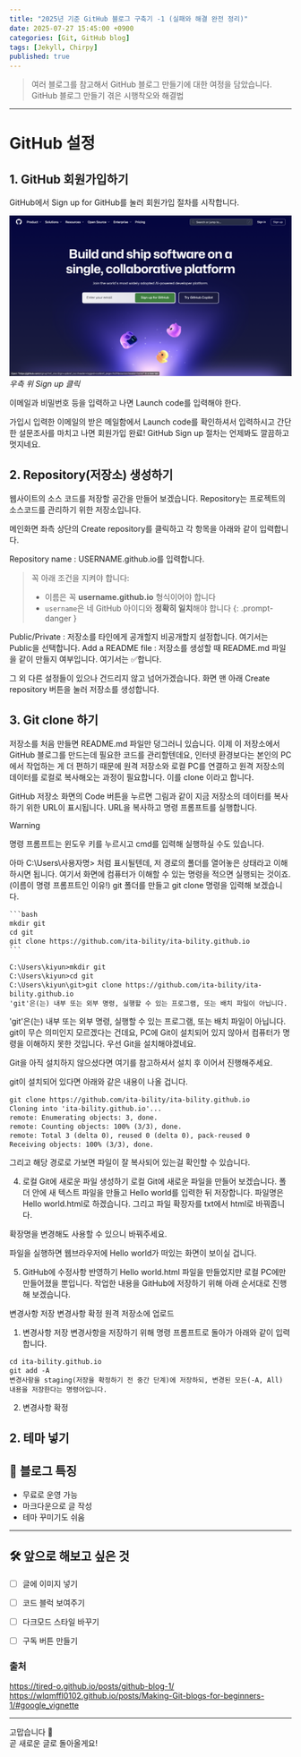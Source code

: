 ```yaml
---
title: "2025년 기준 GitHub 블로그 구축기 -1 (실패와 해결 완전 정리)"
date: 2025-07-27 15:45:00 +0900
categories: [Git, GitHub blog]
tags: [Jekyll, Chirpy]
published: true
---
```


> 여러 블로그를 참고해서 GitHub 블로그 만들기에 대한 여정을 담았습니다.
> GitHub 블로그 만들기 
> 겪은 시행착오와 해결법
<!--more-->

---
# GitHub 설정

## 1. **GitHub 회원가입하기**

GitHub에서 Sign up for GitHub를 눌러 회원가입 절차를 시작합니다.

![우측 위 Sign up 클릭](https://github.com/PANPAN8808/PANPAN8808.github.io/blob/main/assets/image/2025-07-28/2025-07-28_signup.png?raw=true)
*우측 위 Sign up 클릭*

이메일과 비밀번호 등을 입력하고 나면 Launch code를 입력해야 한다. 

가입시 입력한 이메일의 받은 메일함에서 Launch code를 확인하셔서 입력하시고 간단한 설문조사를 마치고 나면 회원가입 완료! GitHub Sign up 절차는 언제봐도 깔끔하고 멋지네요.



## 2. **Repository(저장소) 생성하기**

웹사이트의 소스 코드를 저장할 공간을 만들어 보겠습니다.
Repository는 프로젝트의 소스코드를 관리하기 위한 저장소입니다.

메인화면 좌측 상단의 Create repository를 클릭하고 각 항목을 아래와 같이 입력합니다.


Repository name : USERNAME.github.io를 입력합니다.
> 꼭 아래 조건을 지켜야 합니다:
> - 이름은 꼭 **username.github.io** 형식이어야 합니다  
> - `username`은 네 GitHub 아이디와 **정확히 일치**해야 합니다
{: .prompt-danger }

<!-- > ??? 꼭 	•	이름은 꼭 **username.github.io**로 해야 함 (username은 네 깃허브 아이디와 동일해야 함)
로 해야하는지??? -->

Public/Private : 저장소를 타인에게 공개할지 비공개할지 설정합니다. 여기서는 Public을 선택합니다.
Add a README file : 저장소를 생성할 때 README.md 파일을 같이 만들지 여부입니다. 여기서는 ✅합니다.

그 외 다른 설정들이 있으나 건드리지 않고 넘어가겠습니다. 화면 맨 아래 Create repository 버튼을 눌러 저장소를 생성합니다.


## 3. Git clone 하기
저장소를 처음 만들면 README.md 파일만 덩그러니 있습니다. 이제 이 저장소에서 GitHub 블로그를 만드는데 필요한 코드를 관리할텐데요, 인터넷 환경보다는 본인의 PC에서 작업하는 게 더 편하기 때문에 원격 저장소와 로컬 PC를 연결하고 원격 저장소의 데이터를 로컬로 복사해오는 과정이 필요합니다. 이를 clone 이라고 합니다.


GitHub 저장소 화면의 Code 버튼을 누르면 그림과 같이 지금 저장소의 데이터를 복사하기 위한 URL이 표시됩니다. URL을 복사하고 명령 프롬프트를 실행합니다.
> [!WARNING]
> 명령 프롬프트는 윈도우 키를 누르시고 cmd를 입력해 실행하실 수도 있습니다.

아마 C:\Users\사용자명> 처럼 표시될텐데, 저 경로의 폴더를 열어놓은 상태라고 이해하시면 됩니다. 여기서 화면에 컴퓨터가 이해할 수 있는 명령을 적으면 실행되는 것이죠.(이름이 명령 프롬프트인 이유!) git 폴더를 만들고 git clone 명령을 입력해 보겠습니다.

<pre><code>```bash
mkdir git
cd git
git clone https://github.com/ita-bility/ita-bility.github.io
```
</code></pre>

```console
C:\Users\kiyun>mkdir git
C:\Users\kiyun>cd git
C:\Users\kiyun\git>git clone https://github.com/ita-bility/ita-bility.github.io
'git'은(는) 내부 또는 외부 명령, 실행할 수 있는 프로그램, 또는 배치 파일이 아닙니다.
```


'git'은(는) 내부 또는 외부 명령, 실행할 수 있는 프로그램, 또는 배치 파일이 아닙니다.
git이 무슨 의미인지 모르겠다는 건데요, PC에 Git이 설치되어 있지 않아서 컴퓨터가 명령을 이해하지 못한 것입니다. 우선 Git을 설치해야겠네요.

Git을 아직 설치하지 않으셨다면 여기를 참고하셔서 설치 후 이어서 진행해주세요.

git이 설치되어 있다면 아래와 같은 내용이 나올 겁니다.


```console
git clone https://github.com/ita-bility/ita-bility.github.io
Cloning into 'ita-bility.github.io'...
remote: Enumerating objects: 3, done.
remote: Counting objects: 100% (3/3), done.
remote: Total 3 (delta 0), reused 0 (delta 0), pack-reused 0
Receiving objects: 100% (3/3), done.
```


그리고 해당 경로로 가보면 파일이 잘 복사되어 있는걸 확인할 수 있습니다.

4. 로컬 Git에 새로운 파일 생성하기
로컬 Git에 새로운 파일을 만들어 보겠습니다. 폴더 안에 새 텍스트 파일을 만들고 Hello world를 입력한 뒤 저장합니다. 파일명은 Hello world.html로 하겠습니다. 그리고 파일 확장자를 txt에서 html로 바꿔줍니다.

확장명을 변경해도 사용할 수 있으니 바꿔주세요.

파일을 실행하면 웹브라우저에 Hello world가 떠있는 화면이 보이실 겁니다.


5. GitHub에 수정사항 반영하기
Hello world.html 파일을 만들었지만 로컬 PC에만 만들어졌을 뿐입니다. 작업한 내용을 GitHub에 저장하기 위해 아래 순서대로 진행해 보겠습니다.


변경사항 저장
변경사항 확정
원격 저장소에 업로드


1. 변경사항 저장
변경사항을 저장하기 위해 명령 프롬프트로 돌아가 아래와 같이 입력합니다.

```console
cd ita-bility.github.io
git add -A
변경사항을 staging(저장을 확정하기 전 중간 단계)에 저장하되, 변경된 모든(-A, All) 내용을 저장한다는 명령어입니다.
```



2. 변경사항 확정

## 2. **테마 넣기**

## 📌 블로그 특징
- 무료로 운영 가능
- 마크다운으로 글 작성
- 테마 꾸미기도 쉬움

---

## 🛠 앞으로 해보고 싶은 것
- [ ] 글에 이미지 넣기
- [ ] 코드 블럭 보여주기
- [ ] 다크모드 스타일 바꾸기
- [ ] 구독 버튼 만들기



### 출처
https://tired-o.github.io/posts/github-blog-1/
https://wlqmffl0102.github.io/posts/Making-Git-blogs-for-beginners-1/#google_vignette

---

고맙습니다 🙏  
곧 새로운 글로 돌아올게요!